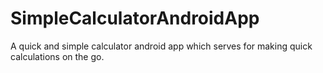 # SimpleCalculatorAndroidApp
A quick and simple calculator android app which serves for making quick calculations on the go.
